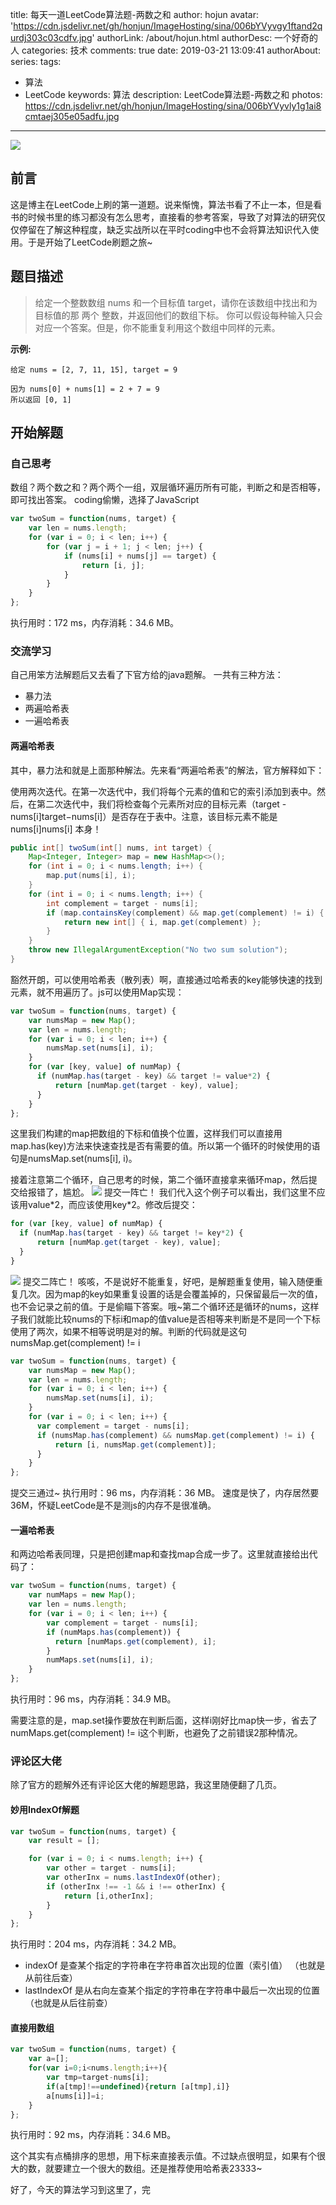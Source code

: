title: 每天一道LeetCode算法题-两数之和
author: hojun
avatar: 'https://cdn.jsdelivr.net/gh/honjun/ImageHosting/sina/006bYVyvgy1ftand2qurdj303c03cdfv.jpg'
authorLink: /about/hojun.html
authorDesc: 一个好奇的人
categories: 技术
comments: true
date: 2019-03-21 13:09:41
authorAbout:
series:
tags: 
 - 算法
 - LeetCode
keywords: 算法
description: LeetCode算法题-两数之和
photos: https://cdn.jsdelivr.net/gh/honjun/ImageHosting/sina/006bYVyvly1g1ai8cmtaej305e05adfu.jpg
---
![](https://cdn.jsdelivr.net/gh/honjun/ImageHosting/sina/006bYVyvly1g1ai70salhj30gy076gm8.jpg)
## 前言
这是博主在LeetCode上刷的第一道题。说来惭愧，算法书看了不止一本，但是看书的时候书里的练习都没有怎么思考，直接看的参考答案，导致了对算法的研究仅仅停留在了解这种程度，缺乏实战所以在平时coding中也不会将算法知识代入使用。于是开始了LeetCode刷题之旅~

## 题目描述

> 给定一个整数数组 nums 和一个目标值 target，请你在该数组中找出和为目标值的那 两个 整数，并返回他们的数组下标。
> 你可以假设每种输入只会对应一个答案。但是，你不能重复利用这个数组中同样的元素。

**示例:**
```
给定 nums = [2, 7, 11, 15], target = 9

因为 nums[0] + nums[1] = 2 + 7 = 9
所以返回 [0, 1]
```

## 开始解题

### 自己思考

数组？两个数之和？两个两个一组，双层循环遍历所有可能，判断之和是否相等，即可找出答案。
coding偷懒，选择了JavaScript
```js
var twoSum = function(nums, target) {
    var len = nums.length;
    for (var i = 0; i < len; i++) {
        for (var j = i + 1; j < len; j++) {
            if (nums[i] + nums[j] == target) {
                return [i, j];
            }
        }
    }
};
```
执行用时：172 ms，内存消耗：34.6 MB。

### 交流学习

自己用笨方法解题后又去看了下官方给的java题解。
一共有三种方法：

 - 暴力法
 - 两遍哈希表
 - 一遍哈希表

#### 两遍哈希表

其中，暴力法和就是上面那种解法。先来看“两遍哈希表”的解法，官方解释如下：

使用两次迭代。在第一次迭代中，我们将每个元素的值和它的索引添加到表中。然后，在第二次迭代中，我们将检查每个元素所对应的目标元素（target - nums[i]target−nums[i]）是否存在于表中。注意，该目标元素不能是 nums[i]nums[i] 本身！

```java
public int[] twoSum(int[] nums, int target) {
    Map<Integer, Integer> map = new HashMap<>();
    for (int i = 0; i < nums.length; i++) {
        map.put(nums[i], i);
    }
    for (int i = 0; i < nums.length; i++) {
        int complement = target - nums[i];
        if (map.containsKey(complement) && map.get(complement) != i) {
            return new int[] { i, map.get(complement) };
        }
    }
    throw new IllegalArgumentException("No two sum solution");
}
```

豁然开朗，可以使用哈希表（散列表）啊，直接通过哈希表的key能够快速的找到元素，就不用遍历了。js可以使用Map实现：
```js
var twoSum = function(nums, target) {
    var numsMap = new Map();
    var len = nums.length;
    for (var i = 0; i < len; i++) {
        numsMap.set(nums[i], i);
    }
    for (var [key, value] of numMap) {
      if (numMap.has(target - key) && target != value*2) {
          return [numMap.get(target - key), value];
      }
    }
};
```
这里我们构建的map把数组的下标和值换个位置，这样我们可以直接用map.has(key)方法来快速查找是否有需要的值。所以第一个循环的时候使用的语句是numsMap.set(nums[i], i)。

接着注意第二个循环，自己思考的时候，第二个循环直接拿来循环map，然后提交给报错了，尴尬。
![](https://cdn.jsdelivr.net/gh/honjun/ImageHosting/sina/006bYVyvly1g1agixgr19j309r05u745.jpg)
提交一阵亡！
我们代入这个例子可以看出，我们这里不应该用value\*2，而应该使用key\*2。修改后提交：
```js
for (var [key, value] of numMap) {
  if (numMap.has(target - key) && target != key*2) {
      return [numMap.get(target - key), value];
  }
}
```
![](https://cdn.jsdelivr.net/gh/honjun/ImageHosting/sina/006bYVyvly1g1agn5jdpej3092065745.jpg)
提交二阵亡！
咳咳，不是说好不能重复，好吧，是解题重复使用，输入随便重复几次。因为map的key如果重复设置的话是会覆盖掉的，只保留最后一次的值，也不会记录之前的值。于是偷瞄下答案。哦~第二个循环还是循环的nums，这样子我们就能比较nums的下标i和map的值value是否相等来判断是不是同一个下标使用了两次，如果不相等说明是对的解。判断的代码就是这句numsMap.get(complement) != i
```js
var twoSum = function(nums, target) {
    var numsMap = new Map();
    var len = nums.length;
    for (var i = 0; i < len; i++) {
        numsMap.set(nums[i], i);
    }
    for (var i = 0; i < len; i++) {
      var complement = target - nums[i];
      if (numsMap.has(complement) && numsMap.get(complement) != i) {
          return [i, numsMap.get(complement)];
      }
    }
};
```
提交三通过~ 执行用时：96 ms，内存消耗：36 MB。 速度是快了，内存居然要36M，怀疑LeetCode是不是测js的内存不是很准确。

#### 一遍哈希表
和两边哈希表同理，只是把创建map和查找map合成一步了。这里就直接给出代码了：
```js
var twoSum = function(nums, target) {
    var numMaps = new Map();
    var len = nums.length;
    for (var i = 0; i < len; i++) {
        var complement = target - nums[i];
        if (numMaps.has(complement)) {
          return [numMaps.get(complement), i];
        }
        numMaps.set(nums[i], i);
    }
};
```
执行用时：96 ms，内存消耗：34.9 MB。

需要注意的是，map.set操作要放在判断后面，这样i刚好比map快一步，省去了numMaps.get(complement) != i这个判断，也避免了之前错误2那种情况。

### 评论区大佬

除了官方的题解外还有评论区大佬的解题思路，我这里随便翻了几页。

#### 妙用IndexOf解题
```js
var twoSum = function(nums, target) {
    var result = [];

    for (var i = 0; i < nums.length; i++) {
        var other = target - nums[i];
        var otherInx = nums.lastIndexOf(other);
        if (otherInx !== -1 && i !== otherInx) {
            return [i,otherInx];
        }
    }
};
```
执行用时：204 ms，内存消耗：34.2 MB。

 - indexOf 是查某个指定的字符串在字符串首次出现的位置（索引值） （也就是从前往后查）
 - lastIndexOf 是从右向左查某个指定的字符串在字符串中最后一次出现的位置（也就是从后往前查）

#### 直接用数组
```js
var twoSum = function(nums, target) {
    var a=[];
    for(var i=0;i<nums.length;i++){
        var tmp=target-nums[i];
        if(a[tmp]!==undefined){return [a[tmp],i]}
        a[nums[i]]=i;
    }
};
```
执行用时：92 ms，内存消耗：34.6 MB。

这个其实有点桶排序的思想，用下标来直接表示值。不过缺点很明显，如果有个很大的数，就要建立一个很大的数组。还是推荐使用哈希表23333~

好了，今天的算法学习到这里了，完